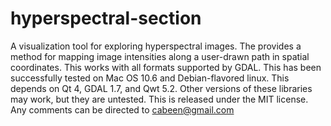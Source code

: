 hyperspectral-section
=====================

A visualization tool for exploring hyperspectral images.  The provides a method
for mapping image intensities along a user-drawn path in spatial coordinates.
This works with all formats supported by GDAL.  This has been successfully
tested on Mac OS 10.6 and Debian-flavored linux.  This depends on Qt 4, GDAL
1.7, and Qwt 5.2.  Other versions of these libraries may work, but they are
untested.  This is released under the MIT license.  Any comments can be
directed to cabeen@gmail.com
